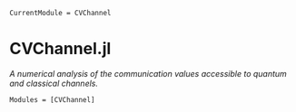 ```@meta
CurrentModule = CVChannel
```

# CVChannel.jl

*A numerical analysis of the communication values accessible to quantum and classical channels.*

```@autodocs
Modules = [CVChannel]
```
